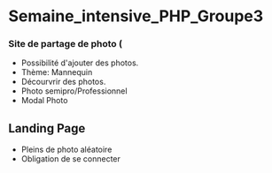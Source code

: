 # Semaine_intensive_PHP_Groupe3


### Site de partage de photo (

- Possibilité d'ajouter des photos.
- Thème: Mannequin
- Décourvrir des photos.
- Photo semipro/Professionnel
- Modal Photo


## Landing Page 

- Pleins de photo aléatoire
- Obligation de se connecter
